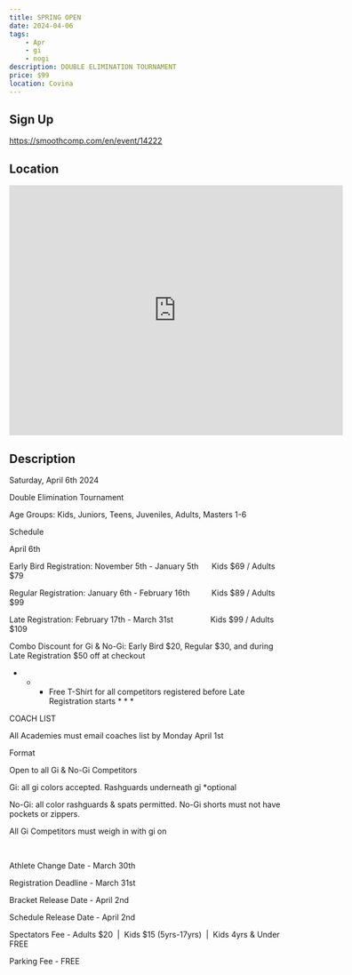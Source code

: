 ```yaml
---
title: SPRING OPEN
date: 2024-04-06
tags:
    - Apr
    - gi 
    - nogi 
description: DOUBLE ELIMINATION TOURNAMENT
price: $99
location: Covina
---
```

## Sign Up
https://smoothcomp.com/en/event/14222

## Location
<iframe src="https://www.google.com/maps/embed?pb=!1m18!1m12!1m3!1d12345.6789!2d-117.8934430!3d34.0817020!2m3!1f0!2f0!3f0!3m2!1i1024!2i768!4f13.1!3m3!1m2!1s0x0%3A0x0!2z34.0817020!5e0!3m2!1sen!2sus!4v1234567890" width="600" height="450" style="border:0;" allowfullscreen="" loading="lazy"></iframe>

## Description
Saturday, April 6th 2024


Double Elimination Tournament


Age Groups: Kids, Juniors, Teens, Juveniles, Adults, Masters 1-6


Schedule


April 6th



Early Bird Registration: November 5th - January 5th      Kids $69 / Adults $79




Regular Registration: January 6th - February 16th          Kids $89 / Adults $99




Late Registration: February 17th - March 31st                 Kids $99 / Adults $109




Combo Discount for Gi & No-Gi: Early Bird $20, Regular $30, and during Late Registration $50 off at checkout



* * * Free T-Shirt for all competitors registered before Late Registration starts * * *


COACH LIST



All Academies must email coaches list by Monday April 1st






Format



Open to all Gi & No-Gi Competitors


Gi: all gi colors accepted. Rashguards underneath gi *optional




No-Gi: all color rashguards & spats permitted. No-Gi shorts must not have pockets or zippers.




All Gi Competitors must weigh in with gi on



   


Athlete Change Date - March 30th


Registration Deadline - March 31st


Bracket Release Date - April 2nd


Schedule Release Date - April 2nd


Spectators Fee - Adults $20  |  Kids $15 (5yrs-17yrs)  |  Kids 4yrs & Under FREE


Parking Fee - FREE